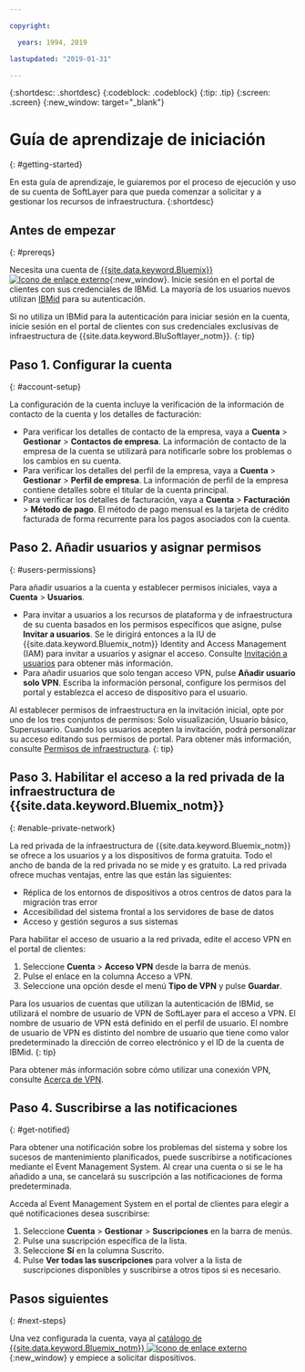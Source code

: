 ```yaml
---

copyright:

  years: 1994, 2019

lastupdated: "2019-01-31"

---
```


{:shortdesc: .shortdesc}
{:codeblock: .codeblock}
{:tip: .tip}
{:screen: .screen}
{:new_window: target="_blank"}


# Guía de aprendizaje de iniciación
{: #getting-started}

En esta guía de aprendizaje, le guiaremos por el proceso de ejecución y uso de su cuenta de SoftLayer para que pueda comenzar a solicitar y a gestionar los recursos de infraestructura.
{:shortdesc}

## Antes de empezar
{: #prereqs}

Necesita una cuenta de [{{site.data.keyword.Bluemix}} ![Icono de enlace externo](../icons/launch-glyph.svg "Icono de enlace externa")](https://cloud.ibm.com){:new_window}. Inicie sesión en el portal de clientes con sus credenciales de IBMid. La mayoría de los usuarios nuevos utilizan [IBMid](/docs/account?topic=account-switchtoIBMid#switchtoIBMid) para su autenticación.

Si no utiliza un IBMid para la autenticación para iniciar sesión en la cuenta, inicie sesión en el portal de clientes con sus credenciales exclusivas de infraestructura de {{site.data.keyword.BluSoftlayer_notm}}.
{: tip}

## Paso 1. Configurar la cuenta
{: #account-setup}

La configuración de la cuenta incluye la verificación de la información de contacto de la cuenta y los detalles de facturación:
 * Para verificar los detalles de contacto de la empresa, vaya a **Cuenta** > **Gestionar** > **Contactos de empresa**. La información de contacto de la empresa de la cuenta se utilizará para notificarle sobre los problemas o los cambios en su cuenta.
 * Para verificar los detalles del perfil de la empresa, vaya a **Cuenta** > **Gestionar** > **Perfil de empresa**. La información de perfil de la empresa contiene detalles sobre el titular de la cuenta principal.
 * Para verificar los detalles de facturación, vaya a **Cuenta** > **Facturación** > **Método de pago**. El método de pago mensual es la tarjeta de crédito facturada de forma recurrente para los pagos asociados con la cuenta.

## Paso 2. Añadir usuarios y asignar permisos
{: #users-permissions}

Para añadir usuarios a la cuenta y establecer permisos iniciales, vaya a **Cuenta** > **Usuarios**.
 * Para invitar a usuarios a los recursos de plataforma y de infraestructura de su cuenta basados en los permisos específicos que asigne, pulse **Invitar a usuarios**. Se le dirigirá entonces a la IU de {{site.data.keyword.Bluemix_notm}} Identity and Access Management (IAM) para invitar a usuarios y asignar el acceso. Consulte [Invitación a usuarios](/docs/iam?topic=iam-iamuserinv#iamuserinv) para obtener más información.
 * Para añadir usuarios que solo tengan acceso VPN, pulse **Añadir usuario solo VPN**. Escriba la información personal, configure los permisos del portal y establezca el acceso de dispositivo para el usuario.

Al establecer permisos de infraestructura en la invitación inicial, opte por uno de los tres conjuntos de permisos: Solo visualización, Usuario básico, Superusuario. Cuando los usuarios acepten la invitación, podrá personalizar su acceso editando sus permisos de portal. Para obtener más información, consulte [Permisos de infraestructura](/docs/iam?topic=iam-infrapermission#infrapermission).
{: tip}

## Paso 3. Habilitar el acceso a la red privada de la infraestructura de {{site.data.keyword.Bluemix_notm}}
{: #enable-private-network}

La red privada de la infraestructura de {{site.data.keyword.Bluemix_notm}} se ofrece a los usuarios y a los dispositivos de forma gratuita. Todo el ancho de banda de la red privada no se mide y es gratuito. La red privada ofrece muchas ventajas, entre las que están las siguientes:
  * Réplica de los entornos de dispositivos a otros centros de datos para la migración tras error
  * Accesibilidad del sistema frontal a los servidores de base de datos
  * Acceso y gestión seguros a sus sistemas

Para habilitar el acceso de usuario a la red privada, edite el acceso VPN en el portal de clientes:
  1. Seleccione **Cuenta** > **Acceso VPN** desde la barra de menús.  
  2. Pulse el enlace en la columna Acceso a VPN.
  3. Seleccione una opción desde el menú **Tipo de VPN** y pulse **Guardar**.  

Para los usuarios de cuentas que utilizan la autenticación de IBMid, se utilizará el nombre de usuario de VPN de SoftLayer para el acceso a VPN. El nombre de usuario de VPN está definido en el perfil de usuario. El nombre de usuario de VPN es distinto del nombre de usuario que tiene como valor predeterminado la dirección de correo electrónico y el ID de la cuenta de IBMid.
{: tip}

Para obtener más información sobre cómo utilizar una conexión VPN, consulte [Acerca de VPN](/docs/infrastructure/iaas-vpn?topic=VPN-about-vpn#about-vpn).

## Paso 4. Suscribirse a las notificaciones
{: #get-notified}

Para obtener una notificación sobre los problemas del sistema y sobre los sucesos de mantenimiento planificados, puede suscribirse a notificaciones mediante el Event Management System. Al crear una cuenta o si se le ha añadido a una, se cancelará su suscripción a las notificaciones de forma predeterminada.

Acceda al Event Management System en el portal de clientes para elegir a qué notificaciones desea suscribirse:
  1. Seleccione **Cuenta** > **Gestionar** > **Suscripciones** en la barra de menús.
  2. Pulse una suscripción específica de la lista.
  3. Seleccione **Sí** en la columna Suscrito.
  4. Pulse **Ver todas las suscripciones** para volver a la lista de suscripciones disponibles y suscribirse a otros tipos si es necesario.

## Pasos siguientes
{: #next-steps}

Una vez configurada la cuenta, vaya al [catálogo de {{site.data.keyword.Bluemix_notm}} ![Icono de enlace externo](../icons/launch-glyph.svg)](https://{DomainName}/catalog/?category=infrastructure){:new_window} y empiece a solicitar dispositivos.
